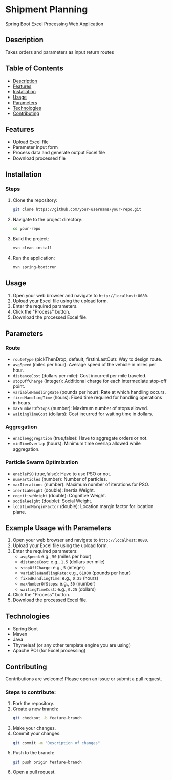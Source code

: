 # Shipment Planning
Spring Boot Excel Processing Web Application

## Description
Takes orders and parameters as input return routes

## Table of Contents
- [Description](#description)
- [Features](#features)
- [Installation](#installation)
- [Usage](#usage)
- [Parameters](#parameters)
- [Technologies](#technologies)
- [Contributing](#contributing)

[//]: # (- [License]&#40;#license&#41;)

## Features
- Upload Excel file
- Parameter input form
- Process data and generate output Excel file
- Download processed file

[//]: # (## Parameters)

[//]: # ()
[//]: # (### Compulsory)

[//]: # ()
[//]: # (- avgSpeed = 50; // mil/h &#40;miles per hour&#41;)

[//]: # (- distanceCost = 1.5; // $/mil &#40;dollar per mile&#41;)

[//]: # (- stopOffCharge = 5;)

[//]: # (- variableHandlingRate = 60186.1976; // lbs/hr &#40;pounds per hour&#41; [200 lbs/min])

[//]: # (- fixedHandlingTime = 15/60.0; // hr &#40;hour&#41;)

[//]: # (- variableHandlingRate = Double.POSITIVE_INFINITY; // lbs/hr &#40;pounds per hour&#41; [200 lbs/min])

[//]: # (- fixedHandlingTime = 0; // hr &#40;hour&#41;)

[//]: # (- maxNumberOfStops = 50; // [30])

[//]: # (- waitingTimeCost = 0.25;)

[//]: # ()
[//]: # (- avgSpeed in mil/h &#40;miles per hour&#41;)

[//]: # (- distanceCost in $/mil &#40;dollar per mile&#41;)

[//]: # (- stopOffCharge as an integer;)

[//]: # (- variableHandlingRate in lbs/hr &#40;pounds per hour&#41; [200 lbs/min])

[//]: # (- fixedHandlingTime in hr &#40;hour&#41;)

[//]: # (- maxNumberOfStops as a number)

[//]: # (- waitingTimeCost in $ &#40;dollars&#41;;)

## Installation

### Steps
1. Clone the repository:
    ```bash
    git clone https://github.com/your-username/your-repo.git
    ```
2. Navigate to the project directory:
    ```bash
    cd your-repo
    ```
3. Build the project:
    ```bash
    mvn clean install
    ```
4. Run the application:
    ```bash
    mvn spring-boot:run
    ```

## Usage
1. Open your web browser and navigate to `http://localhost:8080`.
2. Upload your Excel file using the upload form.
3. Enter the required parameters.
4. Click the "Process" button.
5. Download the processed Excel file.

## Parameters
### Route
- `routeType` (pickThenDrop, default, firstInLastOut): Way to design route.
- `avgSpeed` (miles per hour): Average speed of the vehicle in miles per hour.
- `distanceCost` (dollars per mile): Cost incurred per mile traveled.
- `stopOffCharge` (integer): Additional charge for each intermediate stop-off point.
- `variableHandlingRate` (pounds per hour): Rate at which handling occurs.
- `fixedHandlingTime` (hours): Fixed time required for handling operations in hours.
- `maxNumberOfStops` (number): Maximum number of stops allowed.
- `waitingTimeCost` (dollars): Cost incurred for waiting time in dollars.

### Aggregation
- `enableAggregation` (true,false): Have to aggregate orders or not.
- `minTimeOverlap` (hours): Minimum time overlap allowed while aggregation.

### Particle Swarm Optimization
- `enablePSO` (true,false): Have to use PSO or not.
- `numParticles` (number): Number of particles.
- `maxIterations` (number): Maximum number of iterations for PSO.
- `inertiaWeight` (double): Inertia Weight.
- `cognitiveWeight` (double): Cognitive Weight.
- `socialWeight` (double): Social Weight.
- `locationMarginFactor` (double): Location margin factor for location plane.

## Example Usage with Parameters
1. Open your web browser and navigate to `http://localhost:8080`.
2. Upload your Excel file using the upload form.
3. Enter the required parameters:
   - `avgSpeed`: e.g., `50` (miles per hour)
   - `distanceCost`: e.g., `1.5` (dollars per mile)
   - `stopOffCharge`: e.g., `5` (integer)
   - `variableHandlingRate`: e.g., `61000` (pounds per hour)
   - `fixedHandlingTime`: e.g., `0.25` (hours)
   - `maxNumberOfStops`: e.g., `50` (number)
   - `waitingTimeCost`: e.g., `0.25` (dollars)
4. Click the "Process" button.
5. Download the processed Excel file.

## Technologies
- Spring Boot
- Maven
- Java
- Thymeleaf (or any other template engine you are using)
- Apache POI (for Excel processing)

## Contributing
Contributions are welcome! Please open an issue or submit a pull request.

### Steps to contribute:
1. Fork the repository.
2. Create a new branch:
    ```bash
    git checkout -b feature-branch
    ```
3. Make your changes.
4. Commit your changes:
    ```bash
    git commit -m "Description of changes"
    ```
5. Push to the branch:
    ```bash
    git push origin feature-branch
    ```
6. Open a pull request.

[//]: # (## License)

[//]: # (This project is licensed under the MIT License - see the [LICENSE]&#40;LICENSE&#41; file for details.)
